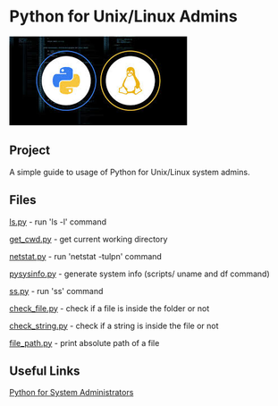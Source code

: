 # Python for Unix/Linux Admins
![Alt text](img/pythonlinux.jpg?raw=true "Title")

## Project

A simple guide to usage of Python for Unix/Linux system admins. 

## Files

[ls.py](scripts/ls.py) - run 'ls -l' command

[get_cwd.py](scripts/get_cwd.py) - get current working directory

[netstat.py](scripts/netstat.py) - run 'netstat -tulpn' command

[pysysinfo.py](scripts/pysysinfo.py) - generate system info (scripts/ uname and df command)

[ss.py](scripts/ss.py) - run 'ss' command

[check_file.py](scripts/check_file.py) - check if a file is inside the folder or not

[check_string.py](scripts/check_string.py) - check if a string is inside the file or not

[file_path.py](scripts/file_path.py) - print absolute path of a file

## Useful Links
[Python for System Administrators](https://python-for-system-administrators.readthedocs.io/en/latest/)